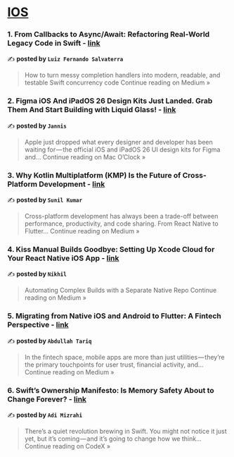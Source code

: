 
<h1><a href=https://medium.com/tag/ios/recommended target="_blank" rel="noopener noreferrer">IOS</a></h1>
<h3>1. From Callbacks to Async/Await: Refactoring Real-World Legacy Code in Swift - <a href="https://medium.com/@luizfernandosalvaterra/from-callbacks-to-async-await-refactoring-real-world-legacy-code-in-swift-ea8bece99774?source=rss------ios-5" target="_blank" rel="noopener noreferrer">link</a></h3>

✍️ **posted by `Luiz Fernando Salvaterra`**

<blockquote>How to turn messy completion handlers into modern, readable, and testable Swift concurrency code
Continue reading on Medium »</blockquote>

<h3>2. Figma iOS And iPadOS 26 Design Kits Just Landed. Grab Them And Start Building with Liquid Glass! - <a href="https://medium.com/macoclock/figma-ios-and-ipados-26-design-kits-just-landed-grab-them-and-start-building-with-liquid-glass-e2639fb4971d?source=rss------ios-5" target="_blank" rel="noopener noreferrer">link</a></h3>

✍️ **posted by `Jannis`**

<blockquote>Apple just dropped what every designer and developer has been waiting for — the official iOS and iPadOS 26 UI design kits for Figma and…
Continue reading on Mac O’Clock »</blockquote>

<h3>3. Why Kotlin Multiplatform (KMP) Is the Future of Cross-Platform Development - <a href="https://medium.com/@sunilommi_5125/why-kotlin-multiplatform-kmp-is-the-future-of-cross-platform-development-294a2703f7e3?source=rss------ios-5" target="_blank" rel="noopener noreferrer">link</a></h3>

✍️ **posted by `Sunil Kumar`**

<blockquote>Cross-platform development has always been a trade-off between performance, productivity, and code sharing. From React Native to Flutter…
Continue reading on Medium »</blockquote>

<h3>4. Kiss Manual Builds Goodbye: Setting Up Xcode Cloud for Your React Native iOS App - <a href="https://medium.com/@nikhilkmr6303/kiss-manual-builds-goodbye-setting-up-xcode-cloud-for-your-react-native-ios-app-9a563356469f?source=rss------ios-5" target="_blank" rel="noopener noreferrer">link</a></h3>

✍️ **posted by `Nikhil`**

<blockquote>Automating Complex Builds with a Separate Native Repo
Continue reading on Medium »</blockquote>

<h3>5. Migrating from Native iOS and Android to Flutter: A Fintech Perspective - <a href="https://medium.com/@abdullah.tariq72/migrating-from-native-ios-and-android-to-flutter-a-fintech-perspective-a65541aad037?source=rss------ios-5" target="_blank" rel="noopener noreferrer">link</a></h3>

✍️ **posted by `Abdullah Tariq`**

<blockquote>In the fintech space, mobile apps are more than just utilities — they’re the primary touchpoints for user trust, financial activity, and…
Continue reading on Medium »</blockquote>

<h3>6. Swift’s Ownership Manifesto: Is Memory Safety About to Change Forever? - <a href="https://medium.com/codex/swifts-ownership-manifesto-is-memory-safety-about-to-change-forever-8023ea3f2906?source=rss------ios-5" target="_blank" rel="noopener noreferrer">link</a></h3>

✍️ **posted by `Adi Mizrahi`**

<blockquote>There’s a quiet revolution brewing in Swift. You might not notice it just yet, but it’s coming — and it’s going to change how we think…
Continue reading on CodeX »</blockquote>

